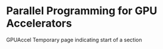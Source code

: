 Parallel Programming for GPU Accelerators
=========================================
GPUAccel
Temporary page indicating start of a section
